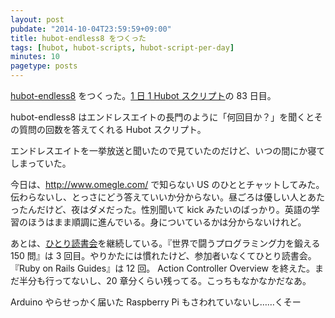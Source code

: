 ```yaml
---
layout: post
pubdate: "2014-10-04T23:59:59+09:00"
title: hubot-endless8 をつくった
tags: [hubot, hubot-scripts, hubot-script-per-day]
minutes: 10
pagetype: posts
---
```

[hubot-endless8][gh:bouzuya/hubot-endless8] をつくった。[1 日 1 Hubot スクリプト][hubot-script-per-day]の 83 日目。

hubot-endless8 はエンドレスエイトの長門のように「何回目か？」を聞くとその質問の回数を答えてくれる Hubot スクリプト。

エンドレスエイトを一挙放送と聞いたので見ていたのだけど、いつの間にか寝てしまっていた。

今日は、http://www.omegle.com/ で知らない US のひととチャットしてみた。伝わらないし、とっさにどう答えていいか分からない。昼ごろは優しい人とあたったんだけど、夜はダメだった。性別聞いて kick みたいのばっかり。英語の学習のほうはまま順調に進んでいる。身についているかは分からないけれど。

あとは、[ひとり読書会][hitoridokusho]を継続している。『世界で闘うプログラミング力を鍛える 150 問』は 3 回目。やりかたには慣れたけど、参加者いなくてひとり読書会。『Ruby on Rails Guides』は 12 回。 Action Controller Overview を終えた。まだ半分も行ってないし、20 章分くらい残ってる。こっちもなかなかだなあ。

Arduino やらせっかく届いた Raspberry Pi もさわれていないし……くそー

[hitoridokusho]: https://github.com/hitoridokusho/hitoridokusho/wiki
[gh:bouzuya/hubot-endless8]: https://github.com/bouzuya/hubot-endless8
[hubot-script-per-day]: http://blog.bouzuya.net/posts?tags=hubot-script-per-day
